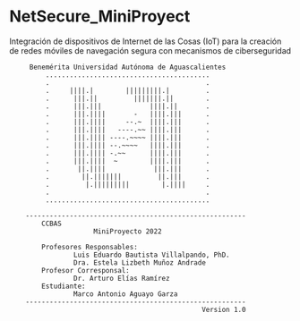 # NetSecure_MiniProyect
 Integración de dispositivos de Internet de las Cosas (IoT)  para la creación de redes móviles de navegación segura con mecanismos de ciberseguridad
 
 
         Benemérita Universidad Autónoma de Aguascalientes
             .........................................
             .                                       .
             .     ||||.|        |||||||||.|         .
             .      |||.||         |||||||.||        .
             .      |||.|||            ||||.||       .
             .      |||.||||       -   ||||.|||      .
             .      |||.||||     --.~  ||||.|||      .
             .      |||.||||   ----.~~ ||||.|||      .
             .      |||.|||| ----.~~~~ ||||.|||      .
             .      |||.|||| --.~~~~   ||||.|||      .
             .      |||.|||| -.~~      ||||.|||      .
             .      |||.||||  ~        ||||.|||      .
             .       ||.||||            |||.|||      .
             .        ||.|||||||         ||.|||      .
             .         |.|||||||||        |.||||     .
             .                                       .
             .........................................

        -------------------------------------------------------
            CCBAS
                         MiniProyecto 2022

            Profesores Responsables:
                    Luis Eduardo Bautista Villalpando, PhD.
                    Dra. Estela Lizbeth Muñoz Andrade
            Profesor Corresponsal:
                    Dr. Arturo Elías Ramírez
            Estudiante:
                    Marco Antonio Aguayo Garza
        -------------------------------------------------------
                                                    Version 1.0

